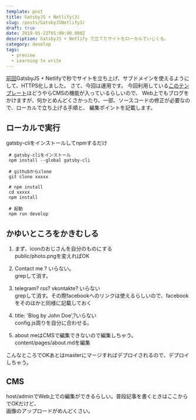 ```yaml
---
template: post
title: GatsbyJS + Netlify(3)
slug: /posts/GatsbyJSNetlify3/
draft: true
date: 2019-05-22T01:00:00.000Z
description: GatsbyJS + Netlify で立てたサイトをローカルでいじくる。
category: develop
tags:
  - preview
  - Learning to write
---
```



[前回](/posts/GatsbyJSNetlify2/)GatsbyJS + Netlifyで秒でサイトを立ち上げ、サブドメインを使えるようにして、HTTPS化しました。
さて、今回は運用です。
今回利用している[このテンプレート](https://www.gatsbyjs.org/starters/?v=2)はどうやらCMSの機能が入っているらしいので、
Web上でもブログをかけますが、何かとめんどくさかったり、一部、ソースコードの修正が必要なので、ローカルで立ち上げる手順と、
編集ポイントを記載します。

## ローカルで実行
gatsby-cliをインストールしてnpmするだけ
```
 # gatsby-cliをインストール
 npm install --global gatsby-cli
 
 # githubからclone 
 git clone xxxxx

 # npm install
 cd xxxxx
 npm install

 # 起動
 npm run develop

```


## かゆいところをかきむしる
1. まず、iconのおじさんを自分のものにする  
public/photo.pngを変えればOK

2. Contact me ? いらない。  
grepして消す。

3. telegram? rss? vkontakte? いらない  
grepして消す。その際facebookへのリンクは使えるらしいので、facebookをそのほかと同様に記載しておく

4. title: 'Blog by John Doe',?いらない  
config.js周りを自分に合わせる。

5. about meはCMSで編集できないので編集しちゃう。  
content/pages/about.mdを編集


こんなところでOKあとはmasterにマージすればデプロイされるので、デプロイしちゃう。


## CMS
host/adminでWeb上での編集ができるらしい。普段記事を書くときはここからでOKだけど、  
画像のアップロードがめんどくさい。
